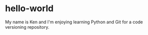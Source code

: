 # hello-world
My name is Ken and I'm enjoying learning Python and Git for a code versioning repository.
